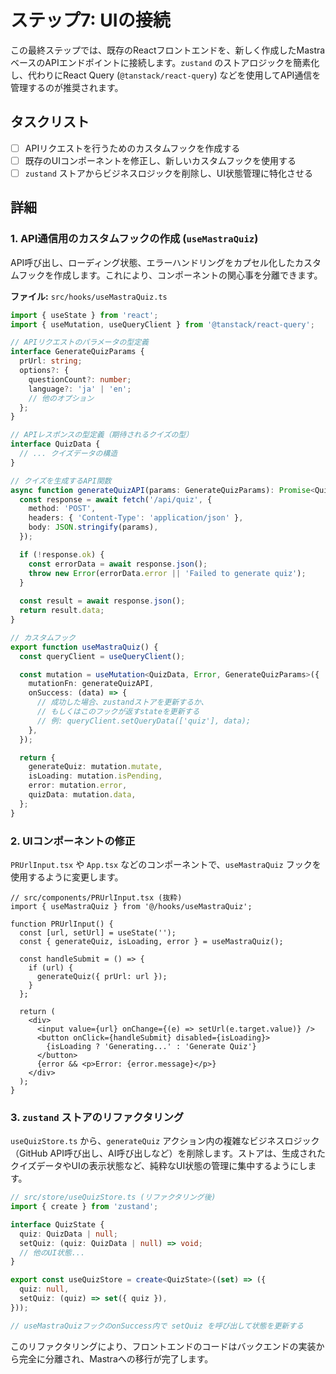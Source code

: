 # ステップ7: UIの接続

この最終ステップでは、既存のReactフロントエンドを、新しく作成したMastraベースのAPIエンドポイントに接続します。`zustand` のストアロジックを簡素化し、代わりにReact Query (`@tanstack/react-query`) などを使用してAPI通信を管理するのが推奨されます。

## タスクリスト

- [ ] APIリクエストを行うためのカスタムフックを作成する
- [ ] 既存のUIコンポーネントを修正し、新しいカスタムフックを使用する
- [ ] `zustand` ストアからビジネスロジックを削除し、UI状態管理に特化させる

## 詳細

### 1. API通信用のカスタムフックの作成 (`useMastraQuiz`)

API呼び出し、ローディング状態、エラーハンドリングをカプセル化したカスタムフックを作成します。これにより、コンポーネントの関心事を分離できます。

**ファイル:** `src/hooks/useMastraQuiz.ts`
```typescript
import { useState } from 'react';
import { useMutation, useQueryClient } from '@tanstack/react-query';

// APIリクエストのパラメータの型定義
interface GenerateQuizParams {
  prUrl: string;
  options?: {
    questionCount?: number;
    language?: 'ja' | 'en';
    // 他のオプション
  };
}

// APIレスポンスの型定義（期待されるクイズの型）
interface QuizData {
  // ... クイズデータの構造
}

// クイズを生成するAPI関数
async function generateQuizAPI(params: GenerateQuizParams): Promise<QuizData> {
  const response = await fetch('/api/quiz', {
    method: 'POST',
    headers: { 'Content-Type': 'application/json' },
    body: JSON.stringify(params),
  });

  if (!response.ok) {
    const errorData = await response.json();
    throw new Error(errorData.error || 'Failed to generate quiz');
  }
  
  const result = await response.json();
  return result.data;
}

// カスタムフック
export function useMastraQuiz() {
  const queryClient = useQueryClient();

  const mutation = useMutation<QuizData, Error, GenerateQuizParams>({
    mutationFn: generateQuizAPI,
    onSuccess: (data) => {
      // 成功した場合、zustandストアを更新するか、
      // もしくはこのフックが返すstateを更新する
      // 例: queryClient.setQueryData(['quiz'], data);
    },
  });

  return {
    generateQuiz: mutation.mutate,
    isLoading: mutation.isPending,
    error: mutation.error,
    quizData: mutation.data,
  };
}
```

### 2. UIコンポーネントの修正

`PRUrlInput.tsx` や `App.tsx` などのコンポーネントで、`useMastraQuiz` フックを使用するように変更します。

```tsx
// src/components/PRUrlInput.tsx (抜粋)
import { useMastraQuiz } from '@/hooks/useMastraQuiz';

function PRUrlInput() {
  const [url, setUrl] = useState('');
  const { generateQuiz, isLoading, error } = useMastraQuiz();

  const handleSubmit = () => {
    if (url) {
      generateQuiz({ prUrl: url });
    }
  };

  return (
    <div>
      <input value={url} onChange={(e) => setUrl(e.target.value)} />
      <button onClick={handleSubmit} disabled={isLoading}>
        {isLoading ? 'Generating...' : 'Generate Quiz'}
      </button>
      {error && <p>Error: {error.message}</p>}
    </div>
  );
}
```

### 3. `zustand` ストアのリファクタリング

`useQuizStore.ts` から、`generateQuiz` アクション内の複雑なビジネスロジック（GitHub API呼び出し、AI呼び出しなど）を削除します。ストアは、生成されたクイズデータやUIの表示状態など、純粋なUI状態の管理に集中するようにします。

```typescript
// src/store/useQuizStore.ts (リファクタリング後)
import { create } from 'zustand';

interface QuizState {
  quiz: QuizData | null;
  setQuiz: (quiz: QuizData | null) => void;
  // 他のUI状態...
}

export const useQuizStore = create<QuizState>((set) => ({
  quiz: null,
  setQuiz: (quiz) => set({ quiz }),
}));

// useMastraQuizフックのonSuccess内で setQuiz を呼び出して状態を更新する
```

このリファクタリングにより、フロントエンドのコードはバックエンドの実装から完全に分離され、Mastraへの移行が完了します。
